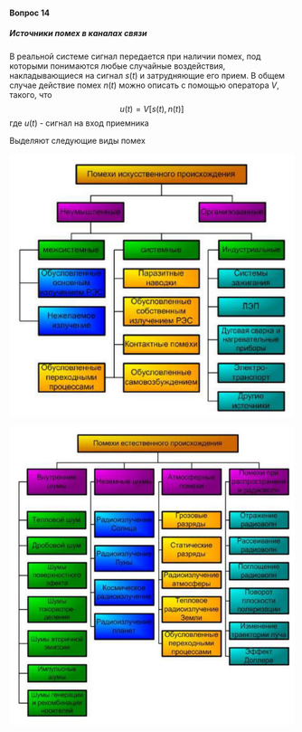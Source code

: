 #### Вопрос 14

##### Источники помех в каналах связи

В реальной системе сигнал передается при наличии помех, под которыми понимаются любые случайные воздействия, накладывающиеся на сигнал $s(t)$ и затрудняющие его прием. В общем случае действие помех $n(t)$ можно описать с помощью оператора $V$, такого, что 
$$
u(t) = V[s(t),n(t)]
$$
где $u(t)$ - сигнал на вход приемника

Выделяют следующие виды помех

![image-20220619151108085](Answer_1_14/image-20220619151108085.png)

![image-20220619151120554](Answer_1_14/image-20220619151120554.png)